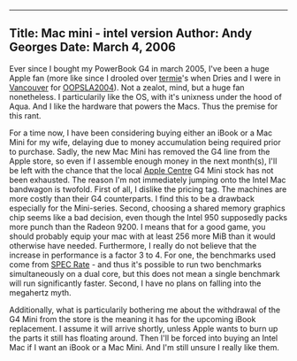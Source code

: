 -----
Title:  Mac mini - intel version
Author: Andy Georges
Date: March 4, 2006
-----







Ever since I bought my PowerBook G4 in march 2005, I've been a huge
Apple fan (more like since I drooled over
[termie](http://an9.org/blog)'s when Dries and I were in
[Vancouver](http://www.vancouver.com/index.htm) for
[OOPSLA2004](http://www.oopsla.org/2004/ShowPage.do?id=Home)). Not a
zealot, mind, but a huge fan nonetheless. I particularily like the OS,
with it's unixness under the hood of Aqua. And I like the hardware that
powers the Macs. Thus the premise for this rant.


For a time now, I have been considering buying either an iBook or a Mac
Mini for my wife, delaying due to money accumulation being required
prior to purchase. Sadly, the new Mac Mini has removed the G4 line from
the Apple store, so even if I assemble enough money in the next
month(s), I'll be left with the chance that the local [Apple
Centre](http://www.itpro.be/) G4 Mini stock has not been exhausted. The
reason I'm not immediately jumping onto the Intel Mac bandwagon is
twofold. First of all, I dislike the pricing tag. The machines are more
costly than their G4 counterparts. I find this to be a drawback
especially for the Mini-series. Second, choosing a shared memory
graphics chip seems like a bad decision, even though the Intel 950
supposedly packs more punch than the Radeon 9200. I means that for a
good game, you should probably equip your mac with at least 256 more MiB
than it would otherwise have needed. Furthermore, I really do not
believe that the increase in performance is a factor 3 to 4. For one,
the benchmarks used come from [SPEC
Rate](http://www.spec.org/cpu/docs/readme1st.html#Q15) - and thus it's
possible to run two benchmarks simultaneously on a dual core, but this
does not mean a single benchmark will run significantly faster. Second,
I have no plans on falling into the megahertz myth.


Additionally, what is particularily bothering me about the withdrawal of
the G4 Mini from the store is the meaning it has for the upcoming iBook
replacement. I assume it will arrive shortly, unless Apple wants to burn
up the parts it still has floating around. Then I'll be forced into
buying an Intel Mac if I want an iBook or a Mac Mini. And I'm still
unsure I really like them.




